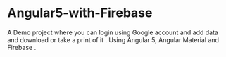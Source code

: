 # Angular5-with-Firebase

A Demo project where you can login using Google account and add data and download or take a print of it .
Using Angular 5, Angular Material and Firebase  .
